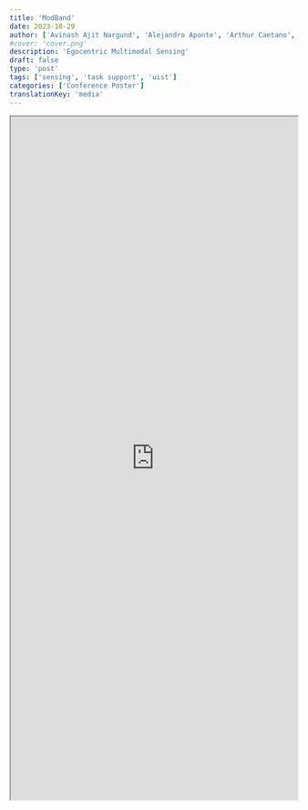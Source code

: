 ```yaml
---
title: 'ModBand'
date: 2023-10-29
author: ['Avinash Ajit Nargund', 'Alejandro Aponte', 'Arthur Caetano', 'Misha Sra']
#cover: 'cover.png'
description: 'Egocentric Multimodal Sensing'
draft: false
type: 'post'
tags: ['sensing', 'task support', 'uist']
categories: ['Conference Poster']
translationKey: 'media'
---
```

<iframe  src='https://web.archive.org/web/20231031214257id_/https://dl.acm.org/doi/pdf/10.1145/3586182.3616682' width='100%' height='1200px'></iframe>
